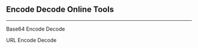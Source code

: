 <h2 class="text-muted text-center">Encode Decode Online Tools</h2><hr>

<div class="row">
    <div class="col-md-4">
        <div class="card border-info">
            <div class="card-body text-info">
                <p class="card-text font-weight-bold">Base64 Encode Decode</p>
            </div>
        </div>
    </div>
    <div class="col-md-4">
        <div class="card border-info">
            <div class="card-body text-info">
                <p class="card-text font-weight-bold">URL Encode Decode</p>
            </div>
        </div>
    </div>
</div>
